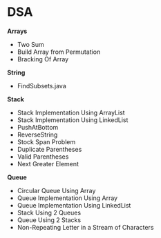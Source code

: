 # DSA

**Arrays**
- Two Sum
- Build Array from Permutation 
- Bracking Of Array



**String**
- FindSubsets.java


**Stack**
- Stack Implementation Using ArrayList
- Stack Implementation Using LinkedList
- PushAtBottom
- ReverseString
- Stock Span Problem
- Duplicate Parentheses
- Valid Parentheses
- Next Greater Element

**Queue**
- Circular Queue Using Array
- Queue Implementation Using Array
- Queue Implementation Using LinkedList
- Stack Using 2 Queues
- Queue Using 2 Stacks
- Non-Repeating Letter in a Stream of Characters
